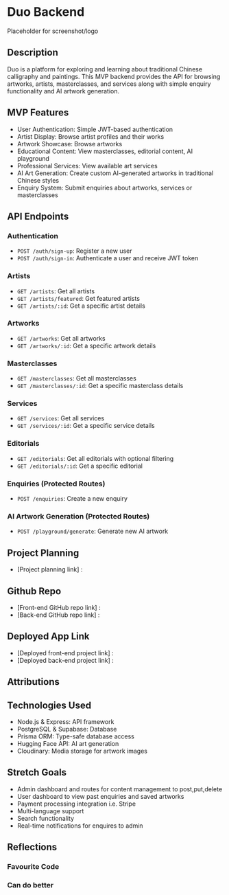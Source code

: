 # Duo Backend

Placeholder for screenshot/logo

## Description

Duo is a platform for exploring and learning about traditional Chinese calligraphy and paintings. This MVP backend provides the API for browsing artworks, artists, masterclasses, and services along with simple enquiry functionality and AI artwork generation.

## MVP Features

- User Authentication: Simple JWT-based authentication
- Artist Display: Browse artist profiles and their works
- Artwork Showcase: Browse artworks
- Educational Content: View masterclasses, editorial content, AI playground
- Professional Services: View available art services
- AI Art Generation: Create custom AI-generated artworks in traditional Chinese styles
- Enquiry System: Submit enquiries about artworks, services or masterclasses

## API Endpoints

### Authentication
- `POST /auth/sign-up`: Register a new user
- `POST /auth/sign-in`: Authenticate a user and receive JWT token

### Artists
- `GET /artists`: Get all artists
- `GET /artists/featured`: Get featured artists
- `GET /artists/:id`: Get a specific artist details

### Artworks
- `GET /artworks`: Get all artworks 
- `GET /artworks/:id`: Get a specific artwork details

### Masterclasses
- `GET /masterclasses`: Get all masterclasses
- `GET /masterclasses/:id`: Get a specific masterclass details

### Services
- `GET /services`: Get all services
- `GET /services/:id`: Get a specific service details

### Editorials
- `GET /editorials`: Get all editorials with optional filtering
- `GET /editorials/:id`: Get a specific editorial

### Enquiries (Protected Routes)
- `POST /enquiries`: Create a new enquiry

### AI Artwork Generation (Protected Routes)
- `POST /playground/generate`: Generate new AI artwork

## Project Planning 

- [Project planning link] : 

## Github Repo 

- [Front-end GitHub repo link] : 
- [Back-end GitHub repo link] : 

## Deployed App Link

- [Deployed front-end project link] : 
- [Deployed back-end project link] : 

## Attributions

## Technologies Used

- Node.js & Express: API framework
- PostgreSQL & Supabase: Database
- Prisma ORM: Type-safe database access
- Hugging Face API: AI art generation
- Cloudinary: Media storage for artwork images

## Stretch Goals

- Admin dashboard and routes for content management to post,put,delete 
- User dashboard to view past enquiries and saved artworks
- Payment processing integration i.e. Stripe
- Multi-language support
- Search functionality
- Real-time notifications for enquires to admin

## Reflections

### Favourite Code

### Can do better